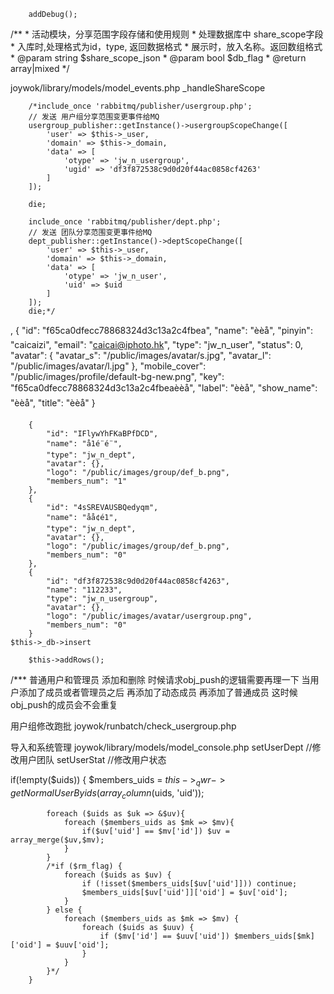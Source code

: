         addDebug();


/**
     * 活动模块，分享范围字段存储和使用规则
     * 处理数据库中 share_scope字段
     *  入库时,处理格式为id，type, 返回数据格式
     *  展示时，放入名称。返回数组格式
     * @param string $share_scope_json
     * @param bool $db_flag
     * @return array|mixed
     */

joywok/library/models/model_events.php
_handleShareScope



        /*include_once 'rabbitmq/publisher/usergroup.php';
        // 发送 用户组分享范围变更事件给MQ
        usergroup_publisher::getInstance()->usergroupScopeChange([
            'user' => $this->_user,
            'domain' => $this->_domain,
            'data' => [
                'otype' => 'jw_n_usergroup',
                'ugid' => 'df3f872538c9d0d20f44ac0858cf4263'
            ]
        ]);

        die;

        include_once 'rabbitmq/publisher/dept.php';
        // 发送 团队分享范围变更事件给MQ
        dept_publisher::getInstance()->deptScopeChange([
            'user' => $this->_user,
            'domain' => $this->_domain,
            'data' => [
                'otype' => 'jw_n_user',
                'uid' => $uid
            ]
        ]);
        die;*/



,
                    {
                        "id": "f65ca0dfecc78868324d3c13a2c4fbea",
                        "name": "èèå­",
                        "pinyin": "caicaizi",
                        "email": "caicai@iphoto.hk",
                        "type": "jw_n_user",
                        "status": 0,
                        "avatar": {
                            "avatar_s": "/public/images/avatar/s.jpg",
                            "avatar_l": "/public/images/avatar/l.jpg"
                        },
                        "mobile_cover": "/public/images/profile/default-bg-new.png",
                        "key": "f65ca0dfecc78868324d3c13a2c4fbeaèèå­",
                        "label": "èèå­",
                        "show_name": "èèå­",
                        "title": "èèå­"
                    }




        {
            "id": "IFlywYhFKaBPfDCD",
            "name": "å1é¨é¨",
            "type": "jw_n_dept",
            "avatar": {},
            "logo": "/public/images/group/def_b.png",
            "members_num": "1"
        },
        {
            "id": "4sSREVAUSBQedyqm",
            "name": "å­å¢é1",
            "type": "jw_n_dept",
            "avatar": {},
            "logo": "/public/images/group/def_b.png",
            "members_num": "0"
        },
        {
            "id": "df3f872538c9d0d20f44ac0858cf4263",
            "name": "112233",
            "type": "jw_n_usergroup",
            "avatar": {},
            "logo": "/public/images/avatar/usergroup.png",
            "members_num": "0"
        }
    $this->_db->insert

        $this->addRows();



/***
普通用户和管理员
添加和删除 时候请求obj_push的逻辑需要再理一下
当用户添加了成员或者管理员之后
再添加了动态成员 
再添加了普通成员 
这时候 obj_push的成员会不会重复

用户组修改跑批
joywok/runbatch/check_usergroup.php

导入和系统管理
joywok/library/models/model_console.php
setUserDept //修改用户团队
setUserStat //修改用户状态



if(!empty($uids)) {
            $members_uids = $this->_qwr->getNormalUserByids(array_column($uids, 'uid'));

            foreach ($uids as $uk => &$uv){
                foreach ($members_uids as $mk => $mv){
                    if($uv['uid'] == $mv['id']) $uv = array_merge($uv,$mv);
                }
            }
            /*if ($rm_flag) {
                foreach ($uids as $uv) {
                    if (!isset($members_uids[$uv['uid']])) continue;
                    $members_uids[$uv['uid']]['oid'] = $uv['oid'];
                }
            } else {
                foreach ($members_uids as $mk => $mv) {
                    foreach ($uids as $uuv) {
                        if ($mv['id'] == $uuv['uid']) $members_uids[$mk]['oid'] = $uuv['oid'];
                    }
                }
            }*/
        }

